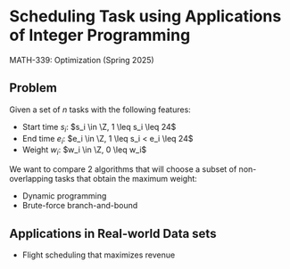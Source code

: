 # Scheduling Task using Applications of Integer Programming

MATH-339: Optimization (Spring 2025)

## Problem

Given a set of $n$ tasks with the following features:

* Start time $s_i$: $s_i \in \Z, 1 \leq s_i \leq 24$
* End time $e_i$: $e_i \in \Z, 1 \leq s_i < e_i \leq 24$
* Weight $w_i$: $w_i \in \Z, 0 \leq w_i$

We want to compare 2 algorithms that will choose a subset of non-overlapping tasks that obtain the maximum weight:

* Dynamic programming
* Brute-force branch-and-bound

## Applications in Real-world Data sets

* Flight scheduling that maximizes revenue


